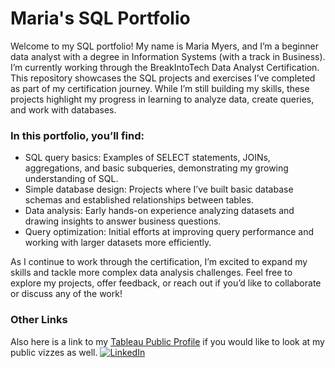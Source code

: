 # Maria's SQL Portfolio
Welcome to my SQL portfolio! My name is Maria Myers, and I’m a beginner data analyst with a degree in Information Systems (with a track in Business). I’m currently working through the BreakIntoTech Data Analyst Certification. This repository showcases the SQL projects and exercises I’ve completed as part of my certification journey. While I’m still building my skills, these projects highlight my progress in learning to analyze data, create queries, and work with databases.

### In this portfolio, you’ll find:

- SQL query basics: Examples of SELECT statements, JOINs, aggregations, and basic subqueries, demonstrating my growing understanding of SQL.
- Simple database design: Projects where I’ve built basic database schemas and established relationships between tables.
- Data analysis: Early hands-on experience analyzing datasets and drawing insights to answer business questions.
- Query optimization: Initial efforts at improving query performance and working with larger datasets more efficiently.

As I continue to work through the certification, I’m excited to expand my skills and tackle more complex data analysis challenges. Feel free to explore my projects, offer feedback, or reach out if you’d like to collaborate or discuss any of the work!

### Other Links
Also here is a link to my [Tableau Public Profile](https://public.tableau.com/app/profile/maria.myers/vizzes) if you would like to look at my public vizzes as well. 
[![LinkedIn](https://img.shields.io/badge/linkedin-%230077B5.svg?style=for-the-badge&logo=linkedin&logoColor=white)](https://www.linkedin.com/in/maria-myers-towson2023/)

